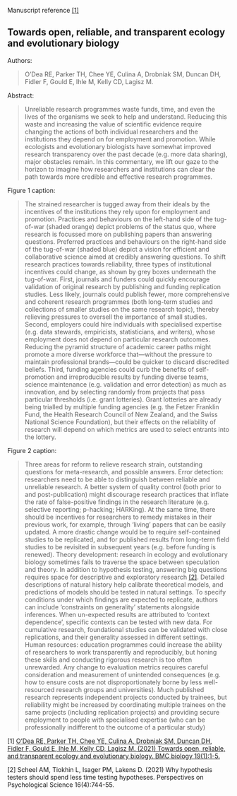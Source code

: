 Manuscript reference [[1]](#1)

## Towards open, reliable, and transparent ecology and evolutionary biology

Authors:

> O’Dea RE, Parker TH, Chee YE, Culina A, Drobniak SM, Duncan DH, Fidler F, Gould E, Ihle M, Kelly CD, Lagisz M.

Abstract:

> Unreliable research programmes waste funds, time, and even the lives of the organisms we seek to help and understand. Reducing this waste and increasing the value of scientific evidence require changing the actions of both individual researchers and the institutions they depend on for employment and promotion. While ecologists and evolutionary biologists have somewhat improved research transparency over the past decade (e.g. more data sharing), major obstacles remain. In this commentary, we lift our gaze to the horizon to imagine how researchers and institutions can clear the path towards more credible and effective research programmes.

Figure 1 caption:

> The strained researcher is tugged away from their ideals by the incentives of the institutions they rely upon for employment and promotion. Practices and behaviours on the left-hand side of the tug-of-war (shaded orange) depict problems of the status quo, where research is focussed more on publishing papers than answering questions. Preferred practices and behaviours on the right-hand side of the tug-of-war (shaded blue) depict a vision for efficient and collaborative science aimed at credibly answering questions. To shift research practices towards reliability, three types of institutional incentives could change, as shown by grey boxes underneath the tug-of-war. First, journals and funders could quickly encourage validation of original research by publishing and funding replication studies. Less likely, journals could publish fewer, more comprehensive and coherent research programmes (both long-term studies and collections of smaller studies on the same research topic), thereby relieving pressures to oversell the importance of small studies. Second, employers could hire individuals with specialised expertise (e.g. data stewards, empiricists, statisticians, and writers), whose employment does not depend on particular research outcomes. Reducing the pyramid structure of academic career paths might promote a more diverse workforce that—without the pressure to maintain professional brands—could be quicker to discard discredited beliefs. Third, funding agencies could curb the benefits of self-promotion and irreproducible results by funding diverse teams, science maintenance (e.g. validation and error detection) as much as innovation, and by selecting randomly from projects that pass particular thresholds (i.e. grant lotteries). Grant lotteries are already being trialled by multiple funding agencies (e.g. the Fetzer Franklin Fund, the Health Research Council of New Zealand, and the Swiss National Science Foundation), but their effects on the reliability of research will depend on which metrics are used to select entrants into the lottery.

Figure 2 caption:

> Three areas for reform to relieve research strain, outstanding questions for meta-research, and possible answers. Error detection: researchers need to be able to distinguish between reliable and unreliable research. A better system of quality control (both prior to and post-publication) might discourage research practices that inflate the rate of false-positive findings in the research literature (e.g. selective reporting; p-hacking; HARKing). At the same time, there should be incentives for researchers to remedy mistakes in their previous work, for example, through ‘living’ papers that can be easily updated. A more drastic change would be to require self-contained studies to be replicated, and for published results from long-term field studies to be revisited in subsequent years (e.g. before funding is renewed). Theory development: research in ecology and evolutionary biology sometimes fails to traverse the space between speculation and theory. In addition to hypothesis testing, answering big questions requires space for descriptive and exploratory research [[2]](#2). Detailed descriptions of natural history help calibrate theoretical models, and predictions of models should be tested in natural settings. To specify conditions under which findings are expected to replicate, authors can include ‘constraints on generality’ statements alongside inferences. When un-expected results are attributed to ‘context dependence’, specific contexts can be tested with new data. For cumulative research, foundational studies can be validated with close replications, and their generality assessed in different settings. Human resources: education programmes could increase the ability of researchers to work transparently and reproducibly, but honing these skills and conducting rigorous research is too often unrewarded. Any change to evaluation metrics requires careful consideration and measurement of unintended consequences (e.g. how to ensure costs are not disproportionately borne by less well-resourced research groups and universities). Much published research represents independent projects conducted by trainees, but reliability might be increased by coordinating multiple trainees on the same projects (including replication projects) and providing secure employment to people with specialised expertise (who can be professionally indifferent to the outcome of a particular study)

<a id="1">[1]</a> 
[O’Dea RE, Parker TH, Chee YE, Culina A, Drobniak SM, Duncan DH, Fidler F, Gould E, Ihle M, Kelly CD, Lagisz M. (2021) Towards open, reliable, and transparent ecology and evolutionary biology. BMC biology 19(1):1-5.](https://doi.org/10.1186/s12915-021-01006-3)

<a id="2">[2]</a> 
Scheel AM, Tiokhin L, Isager PM, Lakens D. (2021) Why hypothesis testers should spend less time testing hypotheses. Perspectives on Psychological Science 16(4):744-55.